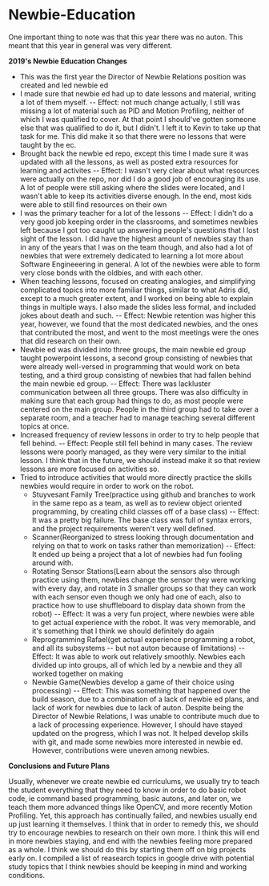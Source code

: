 # Newbie-Education

One important thing to note was that this year there was no auton. This meant that this year in general was very different.

__2019's Newbie Education Changes__

- This was the first year the Director of Newbie Relations position was created and led newbie ed
- I made sure that newbie ed had up to date lessons and material, writing a lot of them myself. -- Effect: not much change actually, I still was missing a lot of material such as PID and Motion Profiling, neither of which I was qualified to cover. At that point I should've gotten someone else that was qualified to do it, but I didn't. I left it to Kevin to take up that task for me. This did make it so that there were no lessons that were taught by the ec.
- Brought back the newbie ed repo, except this time I made sure it was updated with all the lessons, as well as posted extra resources for learning and activites -- Effect: I wasn't very clear about what resources were actually on the repo, nor did I do a good job of encouraging its use. A lot of people were still asking where the slides were located, and I wasn't able to keep its activities diverse enough. In the end, most kids were able to still find resources on their own
- I was the primary teacher for a lot of the lessons -- Effect: I didn't do a very good job keeping order in the classrooms, and sometimes newbies left because I got too caught up answering people's questions that I lost sight of the lesson. I did have the highest amount of newbies stay than in any of the years that I was on the team though, and also had a lot of newbies that were extremely dedicated to learning a lot more about Software Engineeering in general. A lot of the newbies were able to form very close bonds with the oldbies, and with each other.
- When teaching lessons, focused on creating analogies, and simplifying complicated topics into more familiar things, similar to what Adris did, except to a much greater extent, and I worked on being able to explain things in multiple ways. I also made the slides less formal, and included jokes about death and such. -- Effect: Newbie retention was higher this year, however, we found that the most dedicated newbies, and the ones that contributed the most, and went to the most meetings were the ones that did research on their own.
- Newbie ed was divided into three groups, the main newbie ed group taught powerpoint lessons, a second group consisting of newbies that were already well-versed in programming that would work on beta testing, and a third group consisting of newbies that had fallen behind the main newbie ed group. -- Effect: There was lackluster communication between all three groups. There was also difficulty in making sure that each group had things to do, as most people were centered on the main group. People in the third group had to take over a separate room, and a teacher had to manage teaching several different topics at once.
- Increased frequency of review lessons in order to try to help people that fell behind. -- Effect: People still fell behind in many cases. The review lessons were poorly managed, as they were very similar to the initial lesson. I think that in the future, we should instead make it so that review lessons are more focused on activities so.
- Tried to introduce activities that would more directly practice the skills newbies would require in order to work on the robot.
    - Stuyvesant Family Tree(practice using github and branches to work in the same repo as a team, as well as to review object oriented programming, by creating child classes off of a base class) -- Effect: It was a pretty big failure. The base class was full of syntax errors, and the project requirements weren't very well defined.
    - Scanner(Reorganized to stress looking through documentation and relying on that to work on tasks rather than memorization) -- Effect: It ended up being a project that a lot of newbies had fun fooling around with.
    - Rotating Sensor Stations(Learn about the sensors also through practice using them, newbies change the sensor they were working with every day, and rotate in 3 smaller groups so that they can work with each sensor even though we only had one of each, also to practice how to use shuffleboard to display data shown from the robot) -- Effect: It was a very fun project, where newbies were able to get actual experience with the robot. It was very memorable, and it's something that I think we should definitely do again
    - Reprogramming Rafael(get actual experience programming a robot, and all its subsystems -- but not auton because of limitations) -- Effect: It was able to work out relatively smoothly. Newbies each divided up into groups, all of which led by a newbie and they all worked together on making
    - Newbie Game(Newbies develop a game of their choice using processing) -- Effect: This was something that happened over the build season, due to a combination of a lack of newbie ed plans, and lack of work for newbies due to lack of auton. Despite being the Director of Newbie Relations, I was unable to contribute much due to a lack of processing experience. However, I should have stayed updated on the progress, which I was not. It helped develop skills with git, and made some newbies more interested in newbie ed. However, contributions were uneven among newbies.

__Conclusions and Future Plans__

Usually, whenever we create newbie ed curriculums, we usually try to teach the student everything that they need to know in order to do basic robot code, ie command based programming, basic autons, and later on, we teach them more advanced things like OpenCV, and more recently Motion Profiling. Yet, this approach has continually failed, and newbies usually end up just learning it themselves. I think that in order to remedy this, we should try to encourage newbies to research on their own more. I think this will end in more newbies staying, and end with the newbies feeling more prepared as a whole. I think we should do this by starting them off on big projects early on. I compiled a list of reasearch topics in google drive with potential study topics that I think newbies should be keeping in mind and working conditions.

